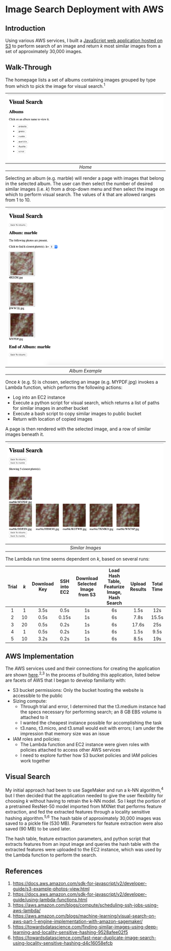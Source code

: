 # Image Search Deployment with AWS

## Introduction
Using various AWS services, I built a [JavaScript web application hosted on S3](http://image-search-public.s3-website-us-east-1.amazonaws.com/) to perform search of an image and return *k* most similar images from a set of approximately 30,000 images.

## Walk-Through
The homepage lists a set of albums containing images grouped by type from which to pick the image for visual search.<sup>1</sup>

| ![home.jpg](images/home.png) | 
|:--:| 
| *Home* |

Selecting an album (e.g. marble) will render a page with images that belong in the selected album. The user can then select the number of desired similar images (i.e. *k*) from a drop-down menu and then select the image on which to perform visual search. The values of *k* that are allowed ranges from 1 to 10.

| ![album.jpg](images/album.png) | 
|:--:| 
| *Album Example* |

Once *k* (e.g. 5) is chosen, selecting an image (e.g. MYPDF.jpg) invokes a Lambda function, which performs the following actions:

- Log into an EC2 instance
- Execute a python script for visual search, which returns a list of paths for similar images in another bucket
- Execute a bash script to copy similar images to public bucket
- Return with location of copied images

A page is then rendered with the selected image, and a row of similar images beneath it.

| ![result.jpg](images/result.png) | 
|:--:| 
| *Similar Images* |

The Lambda run time seems dependent on *k*, based on several runs:

| Trial | *k* | Download Key | SSH into EC2 | Download Selected Image from S3 | Load Hash Table, Featurize Image, Hash Search | Upload Results | Total Time |
|:--:|:--:|:--:|:--:|:--:|:--:|:--:|:--:| 
| 1 | 1 | 3.5s | 0.5s | 1s | 6s | 1.5s | 12s |
| 2 | 10 | 0.5s | 0.15s | 1s | 6s | 7.8s | 15.5s |
| 3 | 20 | 0.5s | 0.2s | 1s | 6s | 17.6s | 25s |
| 4 | 1 | 0.5s | 0.2s | 1s | 6s | 1.5s | 9.5s |
| 5 | 10 | 3.2s | 0.2s | 1s | 6s | 8.5s | 19s |  


## AWS Implementation
The AWS services used and their connections for creating the application are shown <a href="images/diagram.pdf">here</a>.<sup>2,3</sup> In the process of building this application, listed below are facets of AWS that I began to develop familiarity with:

- S3 bucket permissions: Only the bucket hosting the website is accessible to the public
- Sizing compute:
	- Through trial and error, I determined that the t3.medium instance had the specs necessary for performing search; an 8 GB EBS volume is attached to it
	- I wanted the cheapest instance possible for accomplishing the task
	- t3.nano, t3.micro, and t3.small would exit with errors; I am under the impression that memory size was an issue
- IAM roles and policies:
	- The Lambda function and EC2 instance were given roles with policies attached to access other AWS services
	- I need to explore further how S3 bucket policies and IAM policies work together

## Visual Search
My initial approach had been to use SageMaker and run a k-NN algorithm,<sup>4</sup> but I then decided that the application needed to give the user flexibility for choosing *k* without having to retrain the k-NN model. So I kept the portion of a pretrained ResNet-50 model imported from MXNet that performs feature extraction, and fed the extracted features through a locality sensitive hashing algorithm.<sup>5,6</sup> The hash table of approximately 30,000 images was saved to a pickle file (530 MB). Parameters for feature extraction were also saved (90 MB) to be used later.

The hash table, feature extraction parameters, and python script that extracts features from an input image and queries the hash table with the extracted features were uploaded to the EC2 instance, which was used by the Lambda function to perform the search.

## References
1. https://docs.aws.amazon.com/sdk-for-javascript/v2/developer-guide/s3-example-photos-view.html
2. https://docs.aws.amazon.com/sdk-for-javascript/v2/developer-guide/using-lambda-functions.html
3. https://aws.amazon.com/blogs/compute/scheduling-ssh-jobs-using-aws-lambda/
4. https://aws.amazon.com/blogs/machine-learning/visual-search-on-aws-part-1-engine-implementation-with-amazon-sagemaker/
5. https://towardsdatascience.com/finding-similar-images-using-deep-learning-and-locality-sensitive-hashing-9528afee02f5
6. https://towardsdatascience.com/fast-near-duplicate-image-search-using-locality-sensitive-hashing-d4c16058efcb
